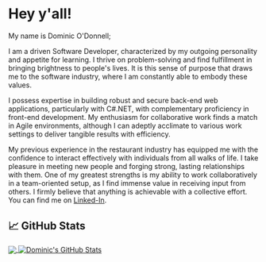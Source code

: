 # Hey y'all!
My name is Dominic O'Donnell;

I am a driven Software Developer, characterized by my outgoing personality and appetite for learning. I thrive on problem-solving and find fulfillment in bringing brightness to people's lives. It is this sense of purpose that draws me to the software industry, where I am constantly able to embody these values.

I possess expertise in building robust and secure back-end web applications, particularly with C#.NET, with complementary proficiency in front-end development. My enthusiasm for collaborative work finds a match in Agile environments, although I can adeptly acclimate to various work settings to deliver tangible results with efficiency.

My previous experience in the restaurant industry has equipped me with the confidence to interact effectively with individuals from all walks of life. I take pleasure in meeting new people and forging strong, lasting relationships with them. One of my greatest strengths is my ability to work collaboratively in a team-oriented setup, as I find immense value in receiving input from others. I firmly believe that anything is achievable with a collective effort. You can find me on [Linked-In][3].

## &#x1f4c8; GitHub Stats

<a href="https://github.com/Dominicod/Dominicod">
  <img align="center" src="https://github-readme-stats.vercel.app/api/top-langs/?username=dominicod&hide=html,css,scss&theme=tokyonight&langs_count=3" />
</a><a href="https://github.com/Dominicod/Dominicod">
  <img align="center" src="https://github-readme-stats.vercel.app/api?username=dominicod&count_private=true&show_icons=true&theme=tokyonight" alt="Dominic's GitHub Stats" />
</a>

<!-- icons with padding -->

[1.1]: http://i.imgur.com/tXSoThF.png (twitter icon with padding)
[2.1]: http://i.imgur.com/0o48UoR.png (github icon with padding)

<!-- icons without padding -->

[1.2]: http://i.imgur.com/wWzX9uB.png (twitter icon without padding)
[2.2]: http://i.imgur.com/9I6NRUm.png (github icon without padding)
[3.2]: https://raw.githubusercontent.com/MartinHeinz/MartinHeinz/master/linkedin-3-16.png (LinkedIn icon without padding)


<!-- links to your social media accounts -->

[2]: https://github.com/Dominicod
[3]: https://www.linkedin.com/in/dominic-odonnell/


<!-- Resources -->
<!-- Icons: https://simpleicons.org/ -->
<!-- GitHub Stats: https://github.com/anuraghazra/github-readme-stats -->
<!-- Emojis: https://emojipedia.org/emoji/ -->
<!-- HTML Emojis: https://www.fileformat.info/index.htm -->
<!-- Shields: https://shields.io/ -->
<!-- Awesome GitHub Profile README: https://github.com/abhisheknaiidu/awesome-github-profile-readme -->

